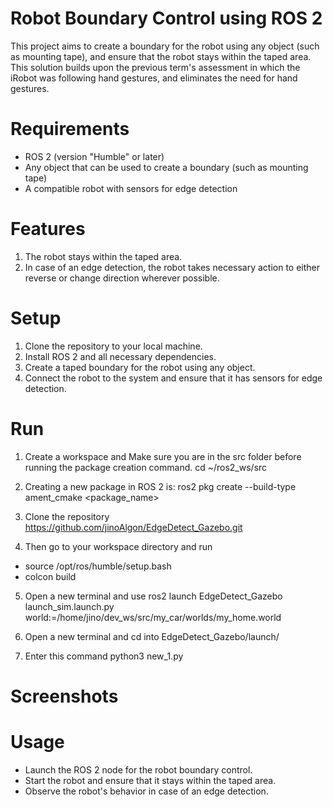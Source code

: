 # Robot Boundary Control using ROS 2
This project aims to create a boundary for the robot using any object (such as mounting tape), and ensure that the robot stays within the taped area. This solution builds upon the previous term's assessment in which the iRobot was following hand gestures, and eliminates the need for hand gestures.

# Requirements
* ROS 2 (version "Humble" or later)
* Any object that can be used to create a boundary (such as mounting tape)
* A compatible robot with sensors for edge detection
# Features
1. The robot stays within the taped area.
2. In case of an edge detection, the robot takes necessary action to either reverse or change direction wherever possible.
# Setup
1. Clone the repository to your local machine.
2. Install ROS 2 and all necessary dependencies.
3. Create a taped boundary for the robot using any object.
4. Connect the robot to the system and ensure that it has sensors for edge detection.
# Run
1. Create a workspace and Make sure you are in the src folder before running the package creation command.
  cd ~/ros2_ws/src

2. Creating a new package in ROS 2 is:
ros2 pkg create --build-type ament_cmake <package_name>

3. Clone the repository
https://github.com/jinoAlgon/EdgeDetect_Gazebo.git

4. Then go to your workspace directory and run
* source /opt/ros/humble/setup.bash
* colcon build

5. Open a new terminal and use
ros2 launch 
EdgeDetect_Gazebo launch_sim.launch.py world:=/home/jino/dev_ws/src/my_car/worlds/my_home.world

6. Open a new terminal and cd into  EdgeDetect_Gazebo/launch/

7. Enter this command
python3 new_1.py

# Screenshots

# Usage
* Launch the ROS 2 node for the robot boundary control.
* Start the robot and ensure that it stays within the taped area.
* Observe the robot's behavior in case of an edge detection.
